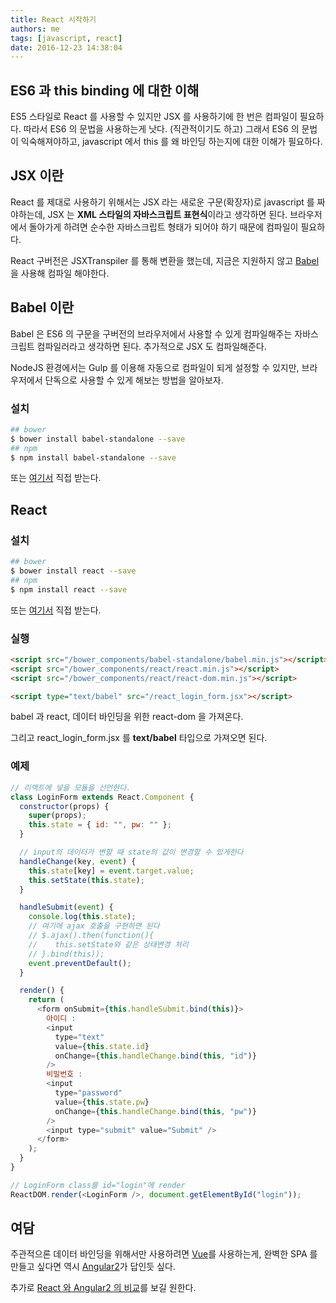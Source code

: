 ```yaml
---
title: React 시작하기
authors: me
tags: [javascript, react]
date: 2016-12-23 14:38:04
---
```


## ES6 과 this binding 에 대한 이해

ES5 스타일로 React 를 사용할 수 있지만 JSX 를 사용하기에 한 번은 컴파일이 필요하다.
따라서 ES6 의 문법을 사용하는게 낫다. (직관적이기도 하고)
그래서 ES6 의 문법이 익숙해져야하고, javascript 에서 this 를 왜 바인딩 하는지에 대한 이해가 필요하다.

## JSX 이란

React 를 제대로 사용하기 위해서는 JSX 라는 새로운 구문(확장자)로 javascript 를 짜야하는데,
JSX 는 **XML 스타일의 자바스크립트 표현식**이라고 생각하면 된다.
브라우저에서 돌아가게 하려면 순수한 자바스크립트 형태가 되어야 하기 때문에 컴파일이 필요하다.

React 구버전은 JSXTranspiler 를 통해 변환을 했는데, 지금은 지원하지 않고
[Babel](https://babeljs.io/)을 사용해 컴파일 해야한다.

## Babel 이란

Babel 은 ES6 의 구문을 구버전의 브라우저에서 사용할 수 있게 컴파일해주는 자바스크립트 컴파일러라고 생각하면 된다. 추가적으로 JSX 도 컴파일해준다.

NodeJS 환경에서는 Gulp 를 이용해 자동으로 컴파일이 되게 설정할 수 있지만,
브라우저에서 단독으로 사용할 수 있게 해보는 방법을 알아보자.

### 설치

```bash
## bower
$ bower install babel-standalone --save
## npm
$ npm install babel-standalone --save
```

또는 [여기서](https://github.com/babel/babel-standalone) 직접 받는다.

## React

### 설치

```bash
## bower
$ bower install react --save
## npm
$ npm install react --save
```

또는 [여기서](https://github.com/facebook/react) 직접 받는다.

### 실행

```html
<script src="/bower_components/babel-standalone/babel.min.js"></script>
<script src="/bower_components/react/react.min.js"></script>
<script src="/bower_components/react/react-dom.min.js"></script>

<script type="text/babel" src="/react_login_form.jsx"></script>
```

babel 과 react, 데이터 바인딩을 위한 react-dom 을 가져온다.

그리고 react_login_form.jsx 를 **text/babel** 타입으로 가져오면 된다.

### 예제

```js
// 리액트에 넣을 모듈을 선언한다.
class LoginForm extends React.Component {
  constructor(props) {
    super(props);
    this.state = { id: "", pw: "" };
  }

  // input의 데이터가 변할 때 state의 값이 변경할 수 있게한다
  handleChange(key, event) {
    this.state[key] = event.target.value;
    this.setState(this.state);
  }

  handleSubmit(event) {
    console.log(this.state);
    // 여기에 ajax 호출을 구현하면 된다
    // $.ajax().then(function(){
    //    this.setState와 같은 상태변경 처리
    // }.bind(this));
    event.preventDefault();
  }

  render() {
    return (
      <form onSubmit={this.handleSubmit.bind(this)}>
        아이디 :
        <input
          type="text"
          value={this.state.id}
          onChange={this.handleChange.bind(this, "id")}
        />
        비밀번호 :
        <input
          type="password"
          value={this.state.pw}
          onChange={this.handleChange.bind(this, "pw")}
        />
        <input type="submit" value="Submit" />
      </form>
    );
  }
}

// LoginForm class를 id="login"에 render
ReactDOM.render(<LoginForm />, document.getElementById("login"));
```

## 여담

주관적으론 데이터 바인딩을 위해서만 사용하려면 [Vue](https://vuejs.org/)를 사용하는게,
완벽한 SPA 를 만들고 싶다면 역시 [Angular2](https://angular.io/docs/ts/latest/)가 답인듯 싶다.

추가로 [React 와 Angular2 의 비교](https://sculove.github.io/blog/2016/07/11/react%EB%B3%B4%EB%8B%A4-angular2%EC%97%90-%EB%8D%94-%EC%A3%BC%EB%AA%A9%ED%95%B4%EC%95%BC%ED%95%98%EB%8A%94-%EC%9D%B4%EC%9C%A0/)를 보길 원한다.
